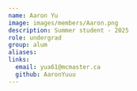 ```yaml
---
name: Aaron Yu
image: images/members/Aaron.png
description: Summer student - 2025
role: undergrad
group: alum
aliases:
links:
  email: yua61@mcmaster.ca
  github: AaronYuuu
---
```

